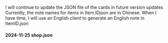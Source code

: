 I will continue to update the JSON file of the cards in future version updates
Currently, the note names for items in Item.IDjson are in Chinese. When I have time, I will use an English client to generate an English note in ItemID.json
#### 2024-11-25 shop.json
